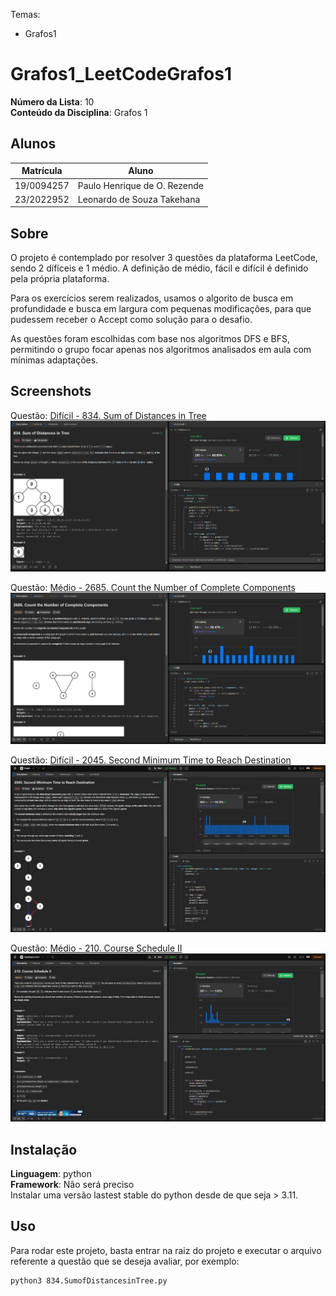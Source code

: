 Temas:
 - Grafos1
 
# Grafos1_LeetCodeGrafos1

**Número da Lista**: 10<br>
**Conteúdo da Disciplina**: Grafos 1<br>

## Alunos
|Matrícula | Aluno |
| -- | -- |
| 19/0094257  |  Paulo Henrique de O. Rezende |
| 23/2022952  |  Leonardo de Souza Takehana |

## Sobre 
O projeto é contemplado por resolver 3 questões da plataforma LeetCode, sendo 2 dífíceis e 1 médio. A definição de médio, fácil e difícil é definido pela própria plataforma.

Para os exercícios serem realizados, usamos o algorito de busca em profundidade e busca em largura com pequenas modificações, para que pudessem receber o Accept como solução para o desafio.

As questões foram escolhidas com base nos algoritmos DFS e BFS, permitindo o grupo focar apenas nos algoritmos analisados em aula com mínimas adaptações.

## Screenshots
Questão: [Difícil - 834. Sum of Distances in Tree](https://leetcode.com/problems/sum-of-distances-in-tree/?envType=problem-list-v2&envId=graph)
![alt text](834.png)

Questão: [Médio - 2685. Count the Number of Complete Components](https://leetcode.com/problems/count-the-number-of-complete-components/description/?envType=problem-list-v2&envId=graph)
![alt text](2685.png)

Questão: [Difícil - 2045. Second Minimum Time to Reach Destination](https://leetcode.com/problems/second-minimum-time-to-reach-destination/description/?envType=problem-list-v2&envId=graph)
![alt text](2045.jpg)

Questão: [Médio - 210. Course Schedule II](https://leetcode.com/problems/course-schedule-ii/description/?envType=problem-list-v2&envId=topological-sort)
![alt text](210.jpg)


## Instalação 
**Linguagem**: python<br>
**Framework**: Não será preciso<br>
Instalar uma versão lastest stable do python desde de que seja > 3.11.  

## Uso 
Para rodar este projeto, basta entrar na raiz do projeto e executar o arquivo referente a questão que se deseja avaliar, por exemplo:
```
python3 834.SumofDistancesinTree.py
```

